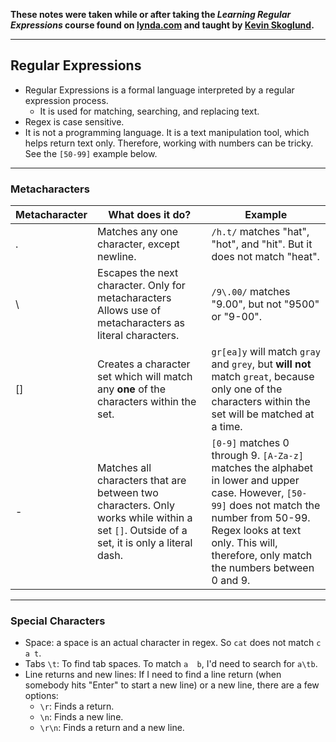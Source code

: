 **These notes were taken while or after taking the _Learning Regular Expressions_ course found on [lynda.com](https://www.lynda.com/Regular-Expressions-tutorials/) and taught by [Kevin Skoglund](https://github.com/kevinskoglund).**

----

## Regular Expressions

- Regular Expressions is a formal language interpreted by a regular expression process.
  - It is used for matching, searching, and replacing text.
- Regex is case sensitive.
- It is not a programming language. It is a text manipulation tool, which helps return text only. Therefore, working with numbers can be tricky. See the `[50-99]` example below.

----

### Metacharacters

Metacharacter | What does it do? | Example
------------- | ---------------- | -------
. | Matches any one character, except newline. | `/h.t/` matches "hat", "hot", and "hit". But it does not match "heat".
\ | Escapes the next character. Only for metacharacters Allows use of metacharacters as literal characters. | `/9\.00/` matches "9.00", but not "9500" or "9-00".
[] | Creates a character set which will match any **one** of the characters within the set. | `gr[ea]y` will match `gray` and `grey`, but **will not** match `great`, because only one of the characters within the set will be matched at a time.
- | Matches all characters that are between two characters. Only works while within a set `[]`. Outside of a set, it is only a literal dash. | `[0-9]` matches 0 through 9. `[A-Za-z]` matches the alphabet in lower and upper case. However, `[50-99]` does not match the number from 50-99. Regex looks at text only. This will, therefore, only match the numbers between 0 and 9.


----

### Special Characters

- Space: a space is an actual character in regex. So `cat` does not match `c a t`.
- Tabs `\t`: To find tab spaces. To match `a  b`, I'd need to search for `a\tb`.
- Line returns and new lines: If I need to find a line return (when somebody hits "Enter" to start a new line) or a new line, there are a few options:
  - `\r`: Finds a return.
  - `\n`: Finds a new line.
  - `\r\n`: Finds a return and a new line.

